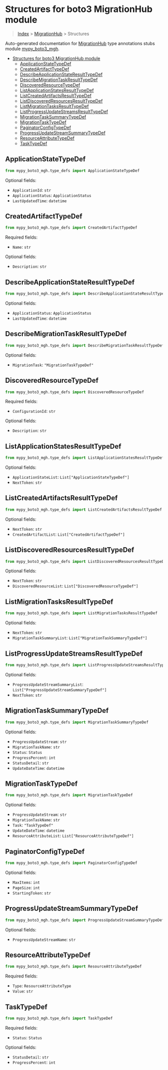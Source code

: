 # Structures for boto3 MigrationHub module

> [Index](../README.md) > [MigrationHub](./README.md) > Structures

Auto-generated documentation for [MigrationHub](https://boto3.amazonaws.com/v1/documentation/api/latest/reference/services/mgh.html#MigrationHub)
type annotations stubs module [mypy_boto3_mgh](https://pypi.org/project/mypy-boto3-mgh/).

- [Structures for boto3 MigrationHub module](#structures-for-boto3-migrationhub-module)
  - [ApplicationStateTypeDef](#applicationstatetypedef)
  - [CreatedArtifactTypeDef](#createdartifacttypedef)
  - [DescribeApplicationStateResultTypeDef](#describeapplicationstateresulttypedef)
  - [DescribeMigrationTaskResultTypeDef](#describemigrationtaskresulttypedef)
  - [DiscoveredResourceTypeDef](#discoveredresourcetypedef)
  - [ListApplicationStatesResultTypeDef](#listapplicationstatesresulttypedef)
  - [ListCreatedArtifactsResultTypeDef](#listcreatedartifactsresulttypedef)
  - [ListDiscoveredResourcesResultTypeDef](#listdiscoveredresourcesresulttypedef)
  - [ListMigrationTasksResultTypeDef](#listmigrationtasksresulttypedef)
  - [ListProgressUpdateStreamsResultTypeDef](#listprogressupdatestreamsresulttypedef)
  - [MigrationTaskSummaryTypeDef](#migrationtasksummarytypedef)
  - [MigrationTaskTypeDef](#migrationtasktypedef)
  - [PaginatorConfigTypeDef](#paginatorconfigtypedef)
  - [ProgressUpdateStreamSummaryTypeDef](#progressupdatestreamsummarytypedef)
  - [ResourceAttributeTypeDef](#resourceattributetypedef)
  - [TaskTypeDef](#tasktypedef)

## ApplicationStateTypeDef

```python
from mypy_boto3_mgh.type_defs import ApplicationStateTypeDef
```




Optional fields:
- `ApplicationId`: `str`
- `ApplicationStatus`: `ApplicationStatus`
- `LastUpdatedTime`: `datetime`


## CreatedArtifactTypeDef

```python
from mypy_boto3_mgh.type_defs import CreatedArtifactTypeDef
```


Required fields:
- `Name`: `str`



Optional fields:
- `Description`: `str`


## DescribeApplicationStateResultTypeDef

```python
from mypy_boto3_mgh.type_defs import DescribeApplicationStateResultTypeDef
```




Optional fields:
- `ApplicationStatus`: `ApplicationStatus`
- `LastUpdatedTime`: `datetime`


## DescribeMigrationTaskResultTypeDef

```python
from mypy_boto3_mgh.type_defs import DescribeMigrationTaskResultTypeDef
```




Optional fields:
- `MigrationTask`: `"MigrationTaskTypeDef"`


## DiscoveredResourceTypeDef

```python
from mypy_boto3_mgh.type_defs import DiscoveredResourceTypeDef
```


Required fields:
- `ConfigurationId`: `str`



Optional fields:
- `Description`: `str`


## ListApplicationStatesResultTypeDef

```python
from mypy_boto3_mgh.type_defs import ListApplicationStatesResultTypeDef
```




Optional fields:
- `ApplicationStateList`: `List["ApplicationStateTypeDef"]`
- `NextToken`: `str`


## ListCreatedArtifactsResultTypeDef

```python
from mypy_boto3_mgh.type_defs import ListCreatedArtifactsResultTypeDef
```




Optional fields:
- `NextToken`: `str`
- `CreatedArtifactList`: `List["CreatedArtifactTypeDef"]`


## ListDiscoveredResourcesResultTypeDef

```python
from mypy_boto3_mgh.type_defs import ListDiscoveredResourcesResultTypeDef
```




Optional fields:
- `NextToken`: `str`
- `DiscoveredResourceList`: `List["DiscoveredResourceTypeDef"]`


## ListMigrationTasksResultTypeDef

```python
from mypy_boto3_mgh.type_defs import ListMigrationTasksResultTypeDef
```




Optional fields:
- `NextToken`: `str`
- `MigrationTaskSummaryList`: `List["MigrationTaskSummaryTypeDef"]`


## ListProgressUpdateStreamsResultTypeDef

```python
from mypy_boto3_mgh.type_defs import ListProgressUpdateStreamsResultTypeDef
```




Optional fields:
- `ProgressUpdateStreamSummaryList`: `List["ProgressUpdateStreamSummaryTypeDef"]`
- `NextToken`: `str`


## MigrationTaskSummaryTypeDef

```python
from mypy_boto3_mgh.type_defs import MigrationTaskSummaryTypeDef
```




Optional fields:
- `ProgressUpdateStream`: `str`
- `MigrationTaskName`: `str`
- `Status`: `Status`
- `ProgressPercent`: `int`
- `StatusDetail`: `str`
- `UpdateDateTime`: `datetime`


## MigrationTaskTypeDef

```python
from mypy_boto3_mgh.type_defs import MigrationTaskTypeDef
```




Optional fields:
- `ProgressUpdateStream`: `str`
- `MigrationTaskName`: `str`
- `Task`: `"TaskTypeDef"`
- `UpdateDateTime`: `datetime`
- `ResourceAttributeList`: `List["ResourceAttributeTypeDef"]`


## PaginatorConfigTypeDef

```python
from mypy_boto3_mgh.type_defs import PaginatorConfigTypeDef
```




Optional fields:
- `MaxItems`: `int`
- `PageSize`: `int`
- `StartingToken`: `str`


## ProgressUpdateStreamSummaryTypeDef

```python
from mypy_boto3_mgh.type_defs import ProgressUpdateStreamSummaryTypeDef
```




Optional fields:
- `ProgressUpdateStreamName`: `str`


## ResourceAttributeTypeDef

```python
from mypy_boto3_mgh.type_defs import ResourceAttributeTypeDef
```


Required fields:
- `Type`: `ResourceAttributeType`
- `Value`: `str`




## TaskTypeDef

```python
from mypy_boto3_mgh.type_defs import TaskTypeDef
```


Required fields:
- `Status`: `Status`



Optional fields:
- `StatusDetail`: `str`
- `ProgressPercent`: `int`


